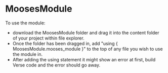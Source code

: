 # MoosesModule

To use the module:
* download the MoosesModule folder and drag it into the content folder of your project within file explorer.
* Once the folder has been dragged in, add "using { MoosesModule.mooses_module }" to the top of any file you wish to use the module in.
* After adding the using statement it might show an error at first, build Verse code and the error should go away.

